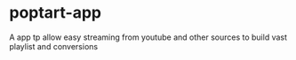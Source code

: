 poptart-app
===========

A app tp allow easy streaming from youtube and other sources to build vast playlist and conversions  
